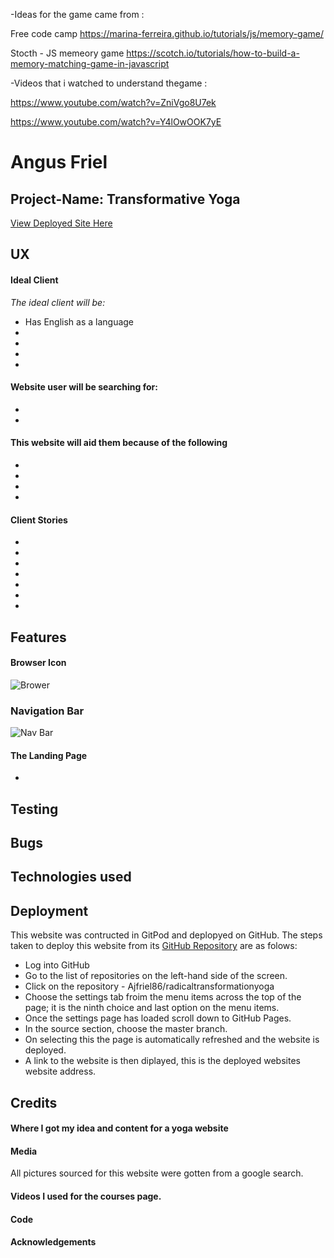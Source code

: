 
-Ideas for the game came from :

Free code camp 
https://marina-ferreira.github.io/tutorials/js/memory-game/

Stocth - JS memeory game
https://scotch.io/tutorials/how-to-build-a-memory-matching-game-in-javascript

-Videos that i watched to understand thegame : 

https://www.youtube.com/watch?v=ZniVgo8U7ek

https://www.youtube.com/watch?v=Y4lOwOOK7yE

# Angus Friel

## Project-Name: Transformative Yoga

[View Deployed Site Here](https://ajfriel86.github.io/transformativeyoga/)


## UX

#### Ideal Client
_The ideal client will be:_

* Has English as a language
* 
* 
* 
*  

#### Website user will be searching for:

* 
* 

#### This website will aid them because of the following

* 
* 
* 
* 

#### Client Stories

* 
* 
* 
* 
* 
* 
* 
  
## Features


#### Browser Icon


![Brower](./assets/Read_Me_Images/browser.png)

### Navigation Bar

![Nav Bar](./assets/Read_Me_Images/NavBar.png)
  
#### The Landing Page

* 

## Testing


## Bugs


## Technologies used



## Deployment

This website was contructed in GitPod and deplopyed on GitHub. The steps taken to deploy this website from its [GitHub Repository](https://github.com/Ajfriel86/TheSimpsons) are as folows: 

* Log into GitHub
* Go to the list of repositories on the left-hand side of the screen.
* Click on the repository - Ajfriel86/radicaltransformationyoga
* Choose the settings tab froim the menu items across the top of the page; it is the ninth choice and last option on the menu items.
* Once the settings page has loaded scroll down to GitHub Pages.
* In the source section, choose the master branch.
* On selecting this the page is automatically refreshed and the website is deployed.
* A link to the website is then diplayed, this is the deployed websites website address.    

## Credits

#### Where I got my idea and content for a yoga website



#### Media

All pictures sourced for this website were gotten from a google search.

#### Videos I used for the courses page.



#### Code

#### Acknowledgements


